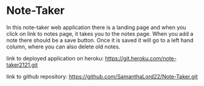 # Note-Taker
In this note-taker web application there is a landing page and when you click on link to notes page, it takes you to the notes page.
When you add a note there should be a save button.
Once it is saved it will go to a left hand column, where you can also delete old notes.

link to deployed application on heroku:
https://git.heroku.com/note-taker2121.git

link to github repository:
https://github.com/SamanthaLord22/Note-Taker.git